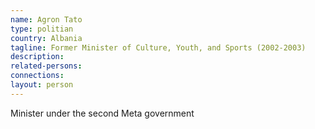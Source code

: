 ```yaml
---
name: Agron Tato
type: politian
country: Albania
tagline: Former Minister of Culture, Youth, and Sports (2002-2003)
description:
related-persons:
connections:
layout: person
---
```

Minister under the second Meta government
